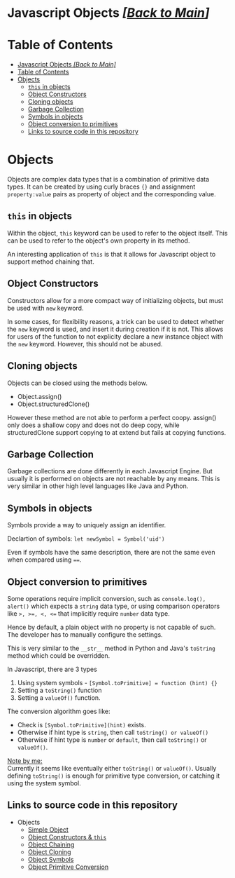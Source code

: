 # Javascript Objects _[[Back to Main](./../README.md#javascript-objects)]_

# Table of Contents
- [Javascript Objects _\[Back to Main\]_](#javascript-objects-back-to-main)
- [Table of Contents](#table-of-contents)
- [Objects](#objects)
  - [`this` in objects](#this-in-objects)
  - [Object Constructors](#object-constructors)
  - [Cloning objects](#cloning-objects)
  - [Garbage Collection](#garbage-collection)
  - [Symbols in objects](#symbols-in-objects)
  - [Object conversion to primitives](#object-conversion-to-primitives)
  - [Links to source code in this repository](#links-to-source-code-in-this-repository)


# Objects
Objects are complex data types that is a combination of primitive data  types. It can be created by using curly braces `{}` and assignment `property:value` pairs as property of object and the corresponding value. 

## `this` in objects
Within the object, `this` keyword can be used to refer to the object itself. This can be used to refer to the object's own property in its method.

An interesting application of `this` is that it allows for Javascript object to support method chaining that.


## Object Constructors
Constructors allow for a more compact way of initializing objects, but must be used with `new` keyword.

In some cases, for flexibility reasons, a trick can be used to detect whether the `new` keyword is used, and insert it during creation if it is not. This allows for users of the function to not explicity declare a new instance object with the `new` keyword. However, this should not be abused.

## Cloning objects
Objects can be closed using the methods below.

- Object.assign()
- Object.structuredClone() 

However these method are not able to perform a perfect coopy. assign() only does a shallow copy and does not do deep copy, while structuredClone support copying to at extend but fails at copying functions.


## Garbage Collection
Garbage collections are done differently in each Javascript Engine. But usually it is performed on objects are not reachable by any means. This is very similar in other high level languages like Java and Python.

## Symbols in objects
Symbols provide a way to uniquely assign an identifier. 

Declartion of symbols: `let newSymbol = Symbol('uid')`

Even if symbols have the same description, there are not the same even when compared using `==`.

## Object conversion to primitives
Some operations require implicit conversion, such as  `console.log(), alert()` which expects a `string` data type, or using comparison operators like `>, >=, <, <=` that implicitly require `number` data type. 

Hence by default, a plain object with no property is not capable of such. The developer has to manually configure the settings.

This is very similar to the `__str__` method in Python and Java's `toString` method which could be overridden.

In Javascript, there are 3 types
1. Using system symbols - `[Symbol.toPrimitive] = function (hint) {}`
2. Setting a `toString()` function
3. Setting a `valueOf()` function.

The conversion algorithm goes like:
- Check is `[Symbol.toPrimitive](hint)` exists.
- Otherwise if hint type is `string`, then call `toString() or valueOf()`
- Otherwise if hint type is `number` or `default`, then call `toString()` or `valueOf()`. 

<u>Note by me:</u> \
Currently it seems like eventually either `toString()` or `valueOf()`. Usually defining `toString()` is enough for primitive type conversion, or catching it using the system symbol.

## Links to source code in this repository
- Objects
  - [Simple Object](./objects-simple.js)
  - [Object Constructors & `this`](./objects-constructor.js)
  - [Object Chaining](./objects-method-chaining.js)
  - [Object Cloning](./objects-cloning.js)
  - [Object Symbols](./objects-symbols.js)
  - [Object Primitive Conversion](./objects-primitive-conversion.js)

